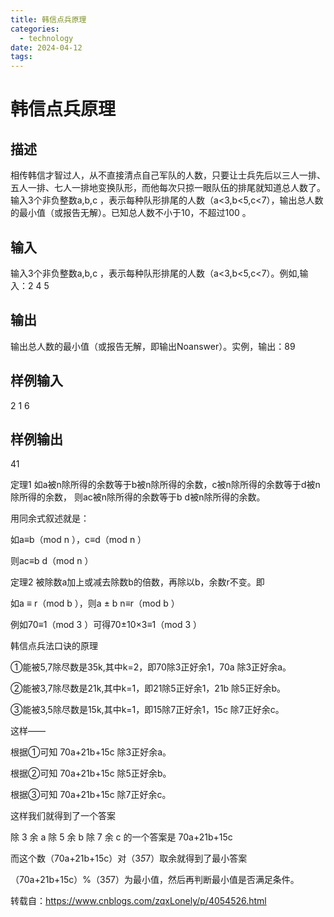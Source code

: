 ```yaml
---
title: 韩信点兵原理
categories:
  - technology
date: 2024-04-12
tags:
---
```

# 韩信点兵原理

## 描述

相传韩信才智过人，从不直接清点自己军队的人数，只要让士兵先后以三人一排、五人一排、七人一排地变换队形，而他每次只掠一眼队伍的排尾就知道总人数了。输入3个非负整数a,b,c ，表示每种队形排尾的人数（a<3,b<5,c<7），输出总人数的最小值（或报告无解）。已知总人数不小于10，不超过100 。

## 输入

输入3个非负整数a,b,c ，表示每种队形排尾的人数（a<3,b<5,c<7）。例如,输入：2 4 5

## 输出

输出总人数的最小值（或报告无解，即输出Noanswer）。实例，输出：89

## 样例输入

2 1 6

## 样例输出

41

 

定理1 如a被n除所得的余数等于b被n除所得的余数，c被n除所得的余数等于d被n除所得的余数， 则ac被n除所得的余数等于b d被n除所得的余数。

用同余式叙述就是：

如a≡b（mod n ），c≡d（mod n ）

则ac≡b d（mod n ）
 

定理2 被除数a加上或减去除数b的倍数，再除以b，余数r不变。即

如a ≡ r（mod b ），则a ± b n≡r（mod b ）

例如70≡1（mod 3 ）可得70±10×3≡1（mod 3 ） 

 

韩信点兵法口诀的原理

①能被5,7除尽数是35k,其中k=2，即70除3正好余1，70a 除3正好余a。

②能被3,7除尽数是21k,其中k=1，即21除5正好余1，21b 除5正好余b。

③能被3,5除尽数是15k,其中k=1，即15除7正好余1，15c 除7正好余c。

 

这样——

根据①可知 70a+21b+15c 除3正好余a。

根据②可知 70a+21b+15c 除5正好余b。

根据③可知 70a+21b+15c 除7正好余c。 

这样我们就得到了一个答案  

除 3 余 a 除 5 余 b 除 7 余 c 的一个答案是 70a+21b+15c  

而这个数（70a+21b+15c）对（3*5*7）取余就得到了最小答案  

（70a+21b+15c）%（3*5*7）为最小值，然后再判断最小值是否满足条件。


转载自：https://www.cnblogs.com/zqxLonely/p/4054526.html